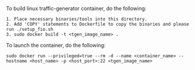 To build linux traffic-generator container, do the following:

    1. Place necessary binaries/tools into this directory.
    2. Add 'COPY' statements to Dockerfile to copy the binaries and please run ./setup_fio.sh 
    3. sudo docker build -t <tgen_image_name> .

To launch the container, do the following:

    sudo docker run --privileged=true --rm -d --name <container_name> --hostname <host_name> -p <host_port>:22 <tgen_image_name> 
